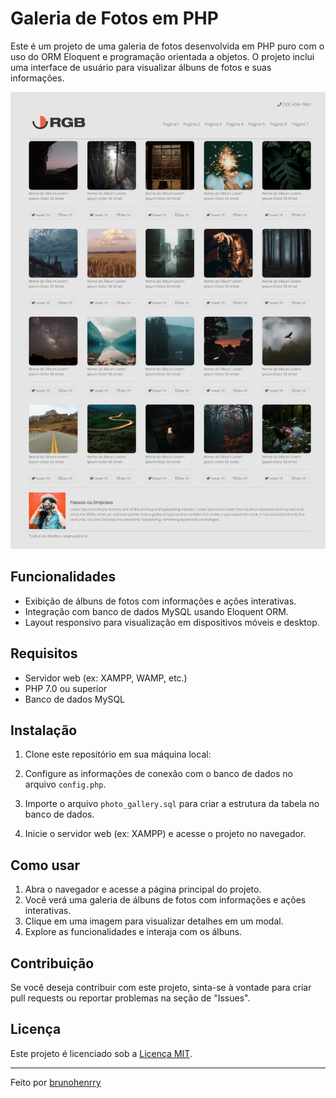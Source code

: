# Galeria de Fotos em PHP

Este é um projeto de uma galeria de fotos desenvolvida em PHP puro com o uso do ORM Eloquent e programação orientada a objetos. O projeto inclui uma interface de usuário para visualizar álbuns de fotos e suas informações.

![Visualização do Projeto](https://github.com/brunohenrry/php-photo_gallery/blob/main/capture.jpeg)

## Funcionalidades

- Exibição de álbuns de fotos com informações e ações interativas.
- Integração com banco de dados MySQL usando Eloquent ORM.
- Layout responsivo para visualização em dispositivos móveis e desktop.

## Requisitos

- Servidor web (ex: XAMPP, WAMP, etc.)
- PHP 7.0 ou superior
- Banco de dados MySQL

## Instalação

1. Clone este repositório em sua máquina local:

2. Configure as informações de conexão com o banco de dados no arquivo `config.php`.

3. Importe o arquivo `photo_gallery.sql` para criar a estrutura da tabela no banco de dados.

4. Inicie o servidor web (ex: XAMPP) e acesse o projeto no navegador.

## Como usar

1. Abra o navegador e acesse a página principal do projeto.
2. Você verá uma galeria de álbuns de fotos com informações e ações interativas.
3. Clique em uma imagem para visualizar detalhes em um modal.
4. Explore as funcionalidades e interaja com os álbuns.

## Contribuição

Se você deseja contribuir com este projeto, sinta-se à vontade para criar pull requests ou reportar problemas na seção de "Issues".

## Licença

Este projeto é licenciado sob a [Licença MIT](LICENSE).

---

Feito por [brunohenrry]((https://github.com/brunohenrry)https://github.com/brunohenrry)
